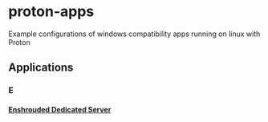 # proton-apps
Example configurations of windows compatibility apps running on linux with Proton

## Applications

### E
#### [Enshrouded Dedicated Server](apps/enshrouded)